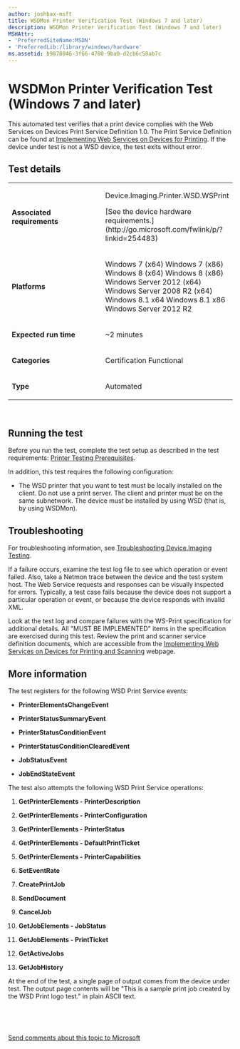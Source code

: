 ```yaml
---
author: joshbax-msft
title: WSDMon Printer Verification Test (Windows 7 and later)
description: WSDMon Printer Verification Test (Windows 7 and later)
MSHAttr:
- 'PreferredSiteName:MSDN'
- 'PreferredLib:/library/windows/hardware'
ms.assetid: b9878046-3f66-4780-9ba0-d2cb6c58ab7c
---
```


# WSDMon Printer Verification Test (Windows 7 and later)


This automated test verifies that a print device complies with the Web Services on Devices Print Service Definition 1.0. The Print Service Definition can be found at [Implementing Web Services on Devices for Printing](http://go.microsoft.com/fwlink/?LinkId=232874). If the device under test is not a WSD device, the test exits without error.

## Test details


<table>
<colgroup>
<col width="50%" />
<col width="50%" />
</colgroup>
<tbody>
<tr class="odd">
<td><p><strong>Associated requirements</strong></p></td>
<td><p>Device.Imaging.Printer.WSD.WSPrint</p>
<p>[See the device hardware requirements.](http://go.microsoft.com/fwlink/p/?linkid=254483)</p></td>
</tr>
<tr class="even">
<td><p><strong>Platforms</strong></p></td>
<td><p>Windows 7 (x64) Windows 7 (x86) Windows 8 (x64) Windows 8 (x86) Windows Server 2012 (x64) Windows Server 2008 R2 (x64) Windows 8.1 x64 Windows 8.1 x86 Windows Server 2012 R2</p></td>
</tr>
<tr class="odd">
<td><p><strong>Expected run time</strong></p></td>
<td><p>~2 minutes</p></td>
</tr>
<tr class="even">
<td><p><strong>Categories</strong></p></td>
<td><p>Certification Functional</p></td>
</tr>
<tr class="odd">
<td><p><strong>Type</strong></p></td>
<td><p>Automated</p></td>
</tr>
</tbody>
</table>

 

## Running the test


Before you run the test, complete the test setup as described in the test requirements: [Printer Testing Prerequisites](printer-testing-prerequisites.md).

In addition, this test requires the following configuration:

-   The WSD printer that you want to test must be locally installed on the client. Do not use a print server. The client and printer must be on the same subnetwork. The device must be installed by using WSD (that is, by using WSDMon).

## Troubleshooting


For troubleshooting information, see [Troubleshooting Device.Imaging Testing](troubleshooting-deviceimaging-testing.md).

If a failure occurs, examine the test log file to see which operation or event failed. Also, take a Netmon trace between the device and the test system host. The Web Service requests and responses can be visually inspected for errors. Typically, a test case fails because the device does not support a particular operation or event, or because the device responds with invalid XML.

Look at the test log and compare failures with the WS-Print specification for additional details. All "MUST BE IMPLEMENTED" items in the specification are exercised during this test. Review the print and scanner service definition documents, which are accessible from the [Implementing Web Services on Devices for Printing and Scanning](http://go.microsoft.com/fwlink/?LinkId=232874) webpage.

## More information


The test registers for the following WSD Print Service events:

-   **PrinterElementsChangeEvent**

-   **PrinterStatusSummaryEvent**

-   **PrinterStatusConditionEvent**

-   **PrinterStatusConditionClearedEvent**

-   **JobStatusEvent**

-   **JobEndStateEvent**

The test also attempts the following WSD Print Service operations:

1.  **GetPrinterElements - PrinterDescription**

2.  **GetPrinterElements - PrinterConfiguration**

3.  **GetPrinterElements - PrinterStatus**

4.  **GetPrinterElements - DefaultPrintTicket**

5.  **GetPrinterElements - PrinterCapabilities**

6.  **SetEventRate**

7.  **CreatePrintJob**

8.  **SendDocument**

9.  **CancelJob**

10. **GetJobElements - JobStatus**

11. **GetJobElements - PrintTicket**

12. **GetActiveJobs**

13. **GetJobHistory**

At the end of the test, a single page of output comes from the device under test. The output page contents will be "This is a sample print job created by the WSD Print logo test." in plain ASCII text.

 

 

[Send comments about this topic to Microsoft](mailto:wsddocfb@microsoft.com?subject=Documentation%20feedback%20%5Bp_hck\p_hck%5D:%20WSDMon%20Printer%20Verification%20Test%20%28Windows%207%20and%20later%29%20%20RELEASE:%20%284/27/2016%29&body=%0A%0APRIVACY%20STATEMENT%0A%0AWe%20use%20your%20feedback%20to%20improve%20the%20documentation.%20We%20don't%20use%20your%20email%20address%20for%20any%20other%20purpose,%20and%20we'll%20remove%20your%20email%20address%20from%20our%20system%20after%20the%20issue%20that%20you're%20reporting%20is%20fixed.%20While%20we're%20working%20to%20fix%20this%20issue,%20we%20might%20send%20you%20an%20email%20message%20to%20ask%20for%20more%20info.%20Later,%20we%20might%20also%20send%20you%20an%20email%20message%20to%20let%20you%20know%20that%20we've%20addressed%20your%20feedback.%0A%0AFor%20more%20info%20about%20Microsoft's%20privacy%20policy,%20see%20http://privacy.microsoft.com/default.aspx. "Send comments about this topic to Microsoft")





